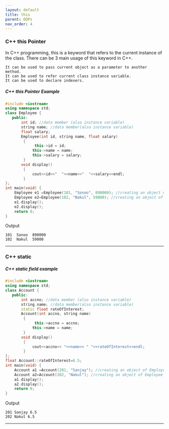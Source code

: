 ```yaml
---
layout: default
title: this
parent: OOPs
nav_order: 4
---
```

### C++ this Pointer


In C++ programming, this is a keyword that refers to the current instance of the class. There can be 3 main usage of this keyword in C++.
```
It can be used to pass current object as a parameter to another method.
It can be used to refer current class instance variable.
It can be used to declare indexers.
```

##### C++ this Pointer Example


```c++
#include <iostream>  
using namespace std;  
class Employee {  
   public:  
       int id; //data member (also instance variable)      
       string name; //data member(also instance variable)  
       float salary;  
       Employee(int id, string name, float salary)    
        {    
             this->id = id;    
            this->name = name;    
            this->salary = salary;   
        }    
       void display()    
        {    
            cout<<id<<"  "<<name<<"  "<<salary<<endl;    
        }    
};  
int main(void) {  
    Employee e1 =Employee(101, "Sonoo", 890000); //creating an object of Employee   
    Employee e2=Employee(102, "Nakul", 59000); //creating an object of Employee  
    e1.display();    
    e2.display();    
    return 0;  
}  
```
Output
```
101  Sonoo  890000
102  Nakul  59000
```


----------


### C++ static


##### C++ static field example
```c++
#include <iostream>  
using namespace std;  
class Account {  
   public:  
       int accno; //data member (also instance variable)      
       string name; //data member(also instance variable)  
       static float rateOfInterest;   
       Account(int accno, string name)   
        {    
             this->accno = accno;    
            this->name = name;    
        }    
       void display()    
        {    
            cout<<accno<< "<<name<< " "<<rateOfInterest<<endl;   
        }    
};  
float Account::rateOfInterest=6.5;  
int main(void) {  
    Account a1 =Account(201, "Sanjay"); //creating an object of Employee   
    Account a2=Account(202, "Nakul"); //creating an object of Employee  
    a1.display();    
    a2.display();    
    return 0;  
}
```
Output
```
201 Sanjay 6.5
202 Nakul 6.5
```

--------


